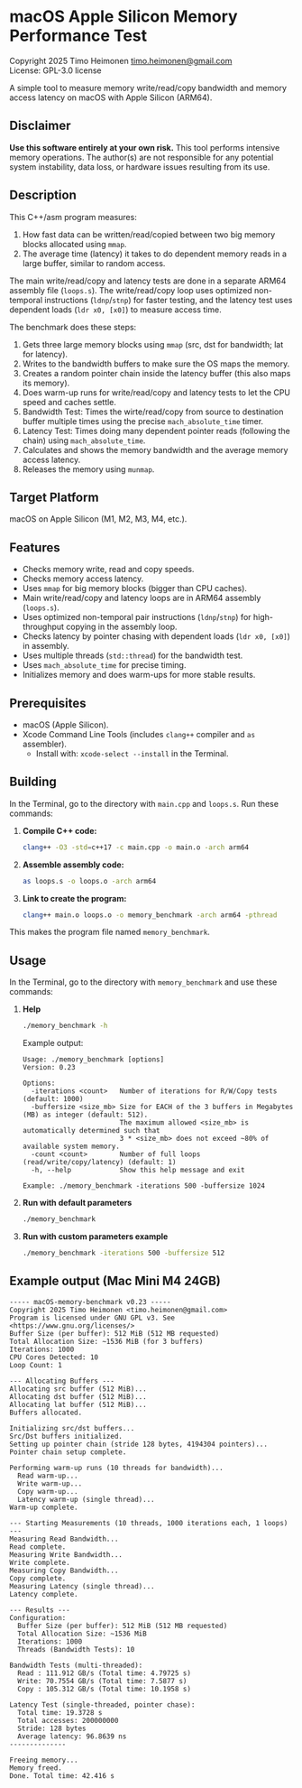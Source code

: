 # macOS Apple Silicon Memory Performance Test

Copyright 2025 Timo Heimonen <timo.heimonen@gmail.com>  
License: GPL-3.0 license  
  
A simple tool to measure memory write/read/copy bandwidth and memory access latency on macOS with Apple Silicon (ARM64).  

## Disclaimer

**Use this software entirely at your own risk.** This tool performs intensive memory operations. The author(s) are not responsible for any potential system instability, data loss, or hardware issues resulting from its use.  
  
## Description

This C++/asm program measures:
1. How fast data can be written/read/copied between two big memory blocks allocated using `mmap`.
2. The average time (latency) it takes to do dependent memory reads in a large buffer, similar to random access.

The main write/read/copy and latency tests are done in a separate ARM64 assembly file (`loops.s`). The write/read/copy loop uses optimized non-temporal instructions (`ldnp`/`stnp`) for faster testing, and the latency test uses dependent loads (`ldr x0, [x0]`) to measure access time.

The benchmark does these steps:

1.  Gets three large memory blocks using `mmap` (src, dst for bandwidth; lat for latency).
2.  Writes to the bandwidth buffers to make sure the OS maps the memory.
3.  Creates a random pointer chain inside the latency buffer (this also maps its memory).
4.  Does warm-up runs for write/read/copy and latency tests to let the CPU speed and caches settle.
5.  Bandwidth Test: Times the wirte/read/copy from source to destination buffer multiple times using the precise `mach_absolute_time` timer.
6.  Latency Test: Times doing many dependent pointer reads (following the chain) using `mach_absolute_time`.
7.  Calculates and shows the memory bandwidth and the average memory access latency.
8.  Releases the memory using `munmap`.

## Target Platform

macOS on Apple Silicon (M1, M2, M3, M4, etc.).

## Features

* Checks memory write, read and copy speeds.
* Checks memory access latency.
* Uses `mmap` for big memory blocks (bigger than CPU caches).
* Main write/read/copy and latency loops are in ARM64 assembly (`loops.s`).
* Uses optimized non-temporal pair instructions (`ldnp`/`stnp`) for high-throughput copying in the assembly loop.
* Checks latency by pointer chasing with dependent loads (`ldr x0, [x0]`) in assembly.
* Uses multiple threads (`std::thread`) for the bandwidth test.
* Uses `mach_absolute_time` for precise timing.
* Initializes memory and does warm-ups for more stable results.

## Prerequisites

* macOS (Apple Silicon).
* Xcode Command Line Tools (includes `clang++` compiler and `as` assembler).
    * Install with: `xcode-select --install` in the Terminal.

## Building

In the Terminal, go to the directory with `main.cpp` and `loops.s`. Run these commands:

1.  **Compile C++ code:**
    ```bash
    clang++ -O3 -std=c++17 -c main.cpp -o main.o -arch arm64
    ```

2.  **Assemble assembly code:**
    ```bash
    as loops.s -o loops.o -arch arm64
    ```

3.  **Link to create the program:**
    ```bash
    clang++ main.o loops.o -o memory_benchmark -arch arm64 -pthread
    ```
This makes the program file named `memory_benchmark`.

## Usage

In the Terminal, go to the directory with `memory_benchmark` and use these commands:

1. **Help**
    ```bash
    ./memory_benchmark -h
    ```
    Example output:
    ```text
    Usage: ./memory_benchmark [options]
    Version: 0.23

    Options:
      -iterations <count>   Number of iterations for R/W/Copy tests (default: 1000)
      -buffersize <size_mb> Size for EACH of the 3 buffers in Megabytes (MB) as integer (default: 512).
                            The maximum allowed <size_mb> is automatically determined such that
                            3 * <size_mb> does not exceed ~80% of available system memory.
      -count <count>        Number of full loops (read/write/copy/latency) (default: 1)
      -h, --help            Show this help message and exit

    Example: ./memory_benchmark -iterations 500 -buffersize 1024
    ```
2. **Run with default parameters**
    ```bash
    ./memory_benchmark
    ```
3. **Run with custom parameters example**
    ```bash
    ./memory_benchmark -iterations 500 -buffersize 512
    ```

## Example output (Mac Mini M4 24GB)
```text
----- macOS-memory-benchmark v0.23 -----
Copyright 2025 Timo Heimonen <timo.heimonen@gmail.com>
Program is licensed under GNU GPL v3. See <https://www.gnu.org/licenses/>
Buffer Size (per buffer): 512 MiB (512 MB requested)
Total Allocation Size: ~1536 MiB (for 3 buffers)
Iterations: 1000
CPU Cores Detected: 10
Loop Count: 1

--- Allocating Buffers ---
Allocating src buffer (512 MiB)...
Allocating dst buffer (512 MiB)...
Allocating lat buffer (512 MiB)...
Buffers allocated.

Initializing src/dst buffers...
Src/Dst buffers initialized.
Setting up pointer chain (stride 128 bytes, 4194304 pointers)...
Pointer chain setup complete.

Performing warm-up runs (10 threads for bandwidth)...
  Read warm-up...
  Write warm-up...
  Copy warm-up...
  Latency warm-up (single thread)...
Warm-up complete.

--- Starting Measurements (10 threads, 1000 iterations each, 1 loops) ---
Measuring Read Bandwidth...
Read complete.
Measuring Write Bandwidth...
Write complete.
Measuring Copy Bandwidth...
Copy complete.
Measuring Latency (single thread)...
Latency complete.

--- Results ---
Configuration:
  Buffer Size (per buffer): 512 MiB (512 MB requested)
  Total Allocation Size: ~1536 MiB
  Iterations: 1000
  Threads (Bandwidth Tests): 10

Bandwidth Tests (multi-threaded):
  Read : 111.912 GB/s (Total time: 4.79725 s)
  Write: 70.7554 GB/s (Total time: 7.5877 s)
  Copy : 105.312 GB/s (Total time: 10.1958 s)

Latency Test (single-threaded, pointer chase):
  Total time: 19.3728 s
  Total accesses: 200000000
  Stride: 128 bytes
  Average latency: 96.8639 ns
--------------

Freeing memory...
Memory freed.
Done. Total time: 42.416 s
